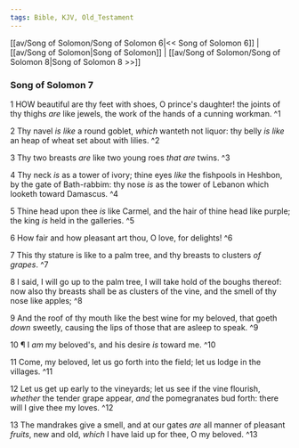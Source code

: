 ```yaml
---
tags: Bible, KJV, Old_Testament
---
```


[[av/Song of Solomon/Song of Solomon 6|<< Song of Solomon 6]] | [[av/Song of Solomon|Song of Solomon]] | [[av/Song of Solomon/Song of Solomon 8|Song of Solomon 8 >>]]

### Song of Solomon 7

1 HOW beautiful are thy feet with shoes, O prince's daughter! the joints of thy thighs _are_ like jewels, the work of the hands of a cunning workman. ^1

2 Thy navel _is_ _like_ a round goblet, _which_ wanteth not liquor: thy belly _is_ _like_ an heap of wheat set about with lilies. ^2

3 Thy two breasts _are_ like two young roes _that_ _are_ twins. ^3

4 Thy neck _is_ as a tower of ivory; thine eyes _like_ the fishpools in Heshbon, by the gate of Bath-rabbim: thy nose _is_ as the tower of Lebanon which looketh toward Damascus. ^4

5 Thine head upon thee _is_ like Carmel, and the hair of thine head like purple; the king _is_ held in the galleries. ^5

6 How fair and how pleasant art thou, O love, for delights! ^6

7 This thy stature is like to a palm tree, and thy breasts to clusters _of_ _grapes_. ^7

8 I said, I will go up to the palm tree, I will take hold of the boughs thereof: now also thy breasts shall be as clusters of the vine, and the smell of thy nose like apples; ^8

9 And the roof of thy mouth like the best wine for my beloved, that goeth _down_ sweetly, causing the lips of those that are asleep to speak. ^9

10 ¶ I _am_ my beloved's, and his desire _is_ toward me. ^10

11 Come, my beloved, let us go forth into the field; let us lodge in the villages. ^11

12 Let us get up early to the vineyards; let us see if the vine flourish, _whether_ the tender grape appear, _and_ the pomegranates bud forth: there will I give thee my loves. ^12

13 The mandrakes give a smell, and at our gates _are_ all manner of pleasant _fruits_, new and old, _which_ I have laid up for thee, O my beloved. ^13
